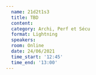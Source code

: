 ```yaml
---
  name: 21d2t1s3
  title: TBD
  content:
  category: Archi, Perf et Sécu
  format: Lightning
  speakers: 
  room: Online
  date: 24/06/2021
  time_start: '12:45'
  time_end: '13:00'
---
```

